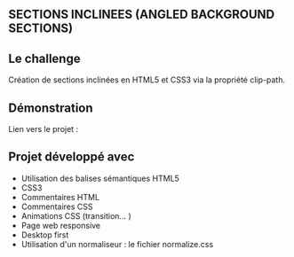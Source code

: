 ## SECTIONS INCLINEES (ANGLED BACKGROUND SECTIONS)

## Le challenge

Création de sections inclinées en HTML5 et CSS3 via la propriété clip-path.

## Démonstration

Lien vers le projet :

## Projet développé avec

- Utilisation des balises sémantiques HTML5
- CSS3
- Commentaires HTML
- Commentaires CSS
- Animations CSS (transition... )
- Page web responsive
- Desktop first
- Utilisation d'un normaliseur : le fichier normalize.css
